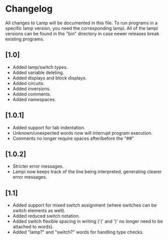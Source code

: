 # Changelog
All changes to Lamp will be documented in this file. To run programs in a specific lamp version, you need the corresponding lampi. All of the lampi versions can be found in the "bin" directory in case newer releases break existing programs.

## [1.0]
- Added lamp/switch types.
- Added variable deleting.
- Added displays and block displays.
- Added circuits.
- Added inversions.
- Added comments.
- Added namespaces.

## [1.0.1]
- Added support for tab indentation.
- Unknown/unexpected words now will interrupt program execution.
- Comments no longer require spaces after/before the "##"

## [1.0.2]
- Stricter error messages.
- Lampi now keeps track of the line being interpreted, generating clearer error messages.

## [1.1]
- Added support for mixed switch assignment (where switches can be switch elements as well).
- Added reduced switch notation.
- Added switch flexible spacing in writing ('(' and ')' no longer need to be attached to words).
- Added "lamp?" and "switch?" words for handling type checks.
